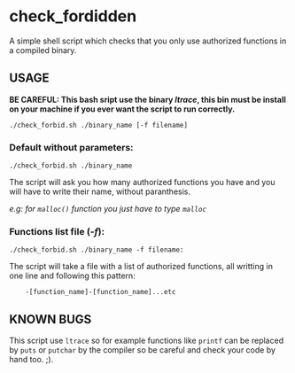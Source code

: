 # check_fordidden
A simple shell script which checks that you only use authorized functions in a compiled binary.

## USAGE
  
 **BE CAREFUL: This bash sript use the binary *ltrace*, this bin must be install on your machine if you ever want the script to run correctly.**

```
./check_forbid.sh ./binary_name [-f filename]
```

### Default without parameters:
```
./check_forbid.sh ./binary_name
```
The script will ask you how many authorized functions you have and you will have to write their name, without paranthesis.
  
 *e.g: for ```malloc()``` function you just have to type ```malloc```*
        
### Functions list file (*-f*): 
```
./check_forbid.sh ./binary_name -f filename:
```
The script will take a file with a list of authorized functions, all writting in one line and following this pattern:
  
        -[function_name]-[function_name]...etc
       
## KNOWN BUGS 

This script use ```ltrace``` so for example functions like ```printf``` can be replaced by ```puts``` or ```putchar``` by the compiler so be careful and check your code by hand too. ;).
